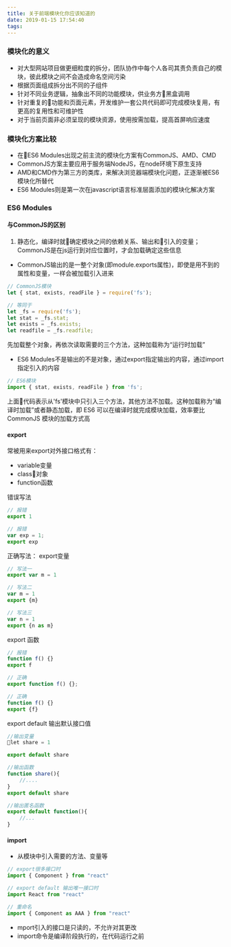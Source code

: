 ```yaml
---
title: 关于前端模块化你应该知道的
date: 2019-01-15 17:54:40
tags:
---
```


### 模块化的意义
- 对大型网站项目做更细粒度的拆分，团队协作中每个人各司其责负责自己的模块，彼此模块之间不会造成命名空间污染
- 根据页面组成拆分出不同的子组件
- 针对不同业务逻辑，抽象出不同的功能模块，供业务方黑盒调用
- 针对重复的功能和页面元素，开发维护一套公共代码即可完成模块复用，有更高的复用性和可维护性
- 对于当前页面非必须呈现的模块资源，使用按需加载，提高首屏响应速度

### 模块化方案比较
- 在ES6 Modules出现之前主流的模块化方案有CommonJS、AMD、CMD
- CommonJS方案主要应用于服务端NodeJS，在node环境下原生支持
- AMD和CMD作为第三方的类库，来解决浏览器端模块化问题，正逐渐被ES6模块化所替代
- ES6 Modules则是第一次在javascript语言标准层面添加的模块化解决方案

### ES6 Modules
#### 与CommonJS的区别
1. 静态化，编译时就确定模块之间的依赖关系、输出和引入的变量；CommonJS是在js运行到对应位置时，才会加载确定这些信息
- CommonJS输出的是一整个对象(即module.exports属性)，即使是用不到的属性和变量，一样会被加载引入进来
```js
// CommonJS模块
let { stat, exists, readFile } = require('fs');

// 等同于
let _fs = require('fs');
let stat = _fs.stat;
let exists = _fs.exists;
let readfile = _fs.readfile;
```
先加载整个对象，再依次读取需要的三个方法，这种加载称为“运行时加载”
- ES6 Modules不是输出的不是对象，通过export指定输出的内容，通过import指定引入的内容
```js
// ES6模块
import { stat, exists, readFile } from 'fs';
```
上面代码表示从'fs'模块中只引入三个方法，其他方法不加载。这种加载称为“编译时加载”或者静态加载，即 ES6 可以在编译时就完成模块加载，效率要比 CommonJS 模块的加载方式高


#### export
常被用来export对外接口格式有：
- variable变量
- class对象
- function函数

错误写法
```js
// 报错
export 1

// 报错
var exp = 1;
export exp
```
正确写法：
export变量
```js
// 写法一
export var m = 1

// 写法二
var m = 1
export {m}

// 写法三
var n = 1
export {n as m}
```
export 函数
```js
// 报错
function f() {}
export f

// 正确
export function f() {};

// 正确
function f() {}
export {f}
```
export default 输出默认接口值
```js
//输出变量
let share = 1

export default share

//输出函数
function share(){
    //....
}
export default share

//输出匿名函数
export default function(){
    //...
}
```

#### import
- 从模块中引入需要的方法、变量等
```js
// export很多接口时
import { Component } from "react"

// export default 输出唯一接口时
import React from "react"

// 重命名
import { Component as AAA } from "react"

```
- mport引入的接口是只读的，不允许对其更改
- import命令是编译阶段执行的，在代码运行之前


